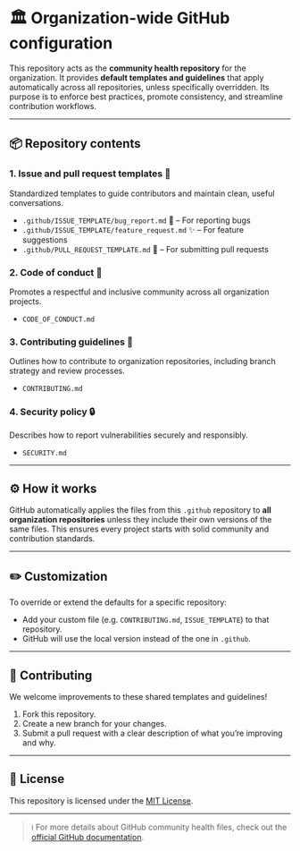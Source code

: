 # 🏛️ Organization-wide GitHub configuration

This repository acts as the **community health repository** for the organization. It provides **default templates and guidelines** that apply automatically across all repositories, unless specifically overridden. Its purpose is to enforce best practices, promote consistency, and streamline contribution workflows.

---

## 📦 Repository contents

### 1. Issue and pull request templates 📝
Standardized templates to guide contributors and maintain clean, useful conversations.

- `.github/ISSUE_TEMPLATE/bug_report.md` 🐛 – For reporting bugs
- `.github/ISSUE_TEMPLATE/feature_request.md` ✨ – For feature suggestions
- `.github/PULL_REQUEST_TEMPLATE.md` 🔄 – For submitting pull requests

### 2. Code of conduct 🤝  
Promotes a respectful and inclusive community across all organization projects.

- `CODE_OF_CONDUCT.md`

### 3. Contributing guidelines 📜  
Outlines how to contribute to organization repositories, including branch strategy and review processes.

- `CONTRIBUTING.md`

### 4. Security policy 🔒  
Describes how to report vulnerabilities securely and responsibly.

- `SECURITY.md`

---

## ⚙️ How it works

GitHub automatically applies the files from this `.github` repository to **all organization repositories** unless they include their own versions of the same files. This ensures every project starts with solid community and contribution standards.

---

## ✏️ Customization

To override or extend the defaults for a specific repository:
- Add your custom file (e.g. `CONTRIBUTING.md`, `ISSUE_TEMPLATE`) to that repository.
- GitHub will use the local version instead of the one in `.github`.

---

## 🤗 Contributing

We welcome improvements to these shared templates and guidelines!

1. Fork this repository.
2. Create a new branch for your changes.
3. Submit a pull request with a clear description of what you’re improving and why.

---

## 📄 License

This repository is licensed under the [MIT License](LICENSE).

---

> ℹ️ For more details about GitHub community health files, check out the [official GitHub documentation](https://docs.github.com/en/communities/setting-up-your-project-for-healthy-contributions/creating-a-default-community-health-file).
